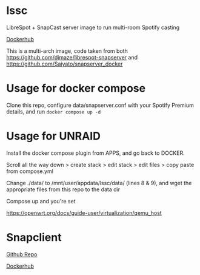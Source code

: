 # lssc
LibreSpot + SnapCast server image to run multi-room Spotify casting

[Dockerhub](https://hub.docker.com/r/kertain/lssc)

This is a multi-arch image, code taken from both https://github.com/djmaze/librespot-snapserver and https://github.com/Saiyato/snapserver_docker

# Usage for docker compose
Clone this repo, configure data/snapserver.conf with your Spotify Premium details, and run `docker compose up -d`

# Usage for UNRAID
Install the docker compose plugin from APPS, and go back to DOCKER.

Scroll all the way down > create stack > edit stack > edit files > copy paste from compose.yml

Change ./data/ to /mnt/user/appdata/lssc/data/ (lines 8 & 9), and wget the appropriate files from this repo to the data dir

Compose up and you're set

https://openwrt.org/docs/guide-user/virtualization/qemu_host

# Snapclient
[Github Repo](https://github.com/kerta1n/snapclient-docker)

[Dockerhub](https://hub.docker.com/r/kertain/snapclient-docker)
